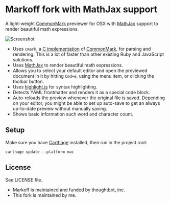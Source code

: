 # Markoff fork with MathJax support

A light-weight [CommonMark] previewer for OSX with [MathJax](https://www.mathjax.org/) support to render beautiful math expressions.

![Screenshot](https://cloud.githubusercontent.com/assets/19753339/16591942/9975df9e-42de-11e6-8709-b9f3e68b5e94.png)

* Uses `cmark`, a [C implementation][cmark] of [CommonMark], for parsing and rendering. This is a lot of faster than other existing Ruby and JavaScript solutions.
* Uses [MathJax](https://www.mathjax.org/) to render beautiful math expressions.
* Allows you to select your default editor and open the previewed document in it by hitting `Cmd+e`, using the menu item, or clicking the toolbar button.
* Uses [highlight.js] for syntax highlighting.
* Detects YAML frontmatter and renders it as a special code block.
* Auto-reloads the preview whenever the original file is saved. Depending on your editor, you might be able to set up auto-save to get an always up-to-date preview without manually saving.
* Shows basic information such word and character count.

## Setup

Make sure you have [Carthage] installed, then run in the project root:

```shell
carthage update --platform mac
```

## License

See LICENSE file.

* Markoff is maintained and funded by thoughtbot, inc.
* This fork is maintained by me.

[cmark]: https://github.com/jgm/cmark
[CommonMark]: http://commonmark.org
[community]: https://thoughtbot.com/community?utm_source=github
[highlight.js]: https://highlightjs.org
[LICENSE]: https://raw.githubusercontent.com/thoughtbot/Markoff/master/LICENSE
[Carthage]: https://github.com/Carthage/Carthage
